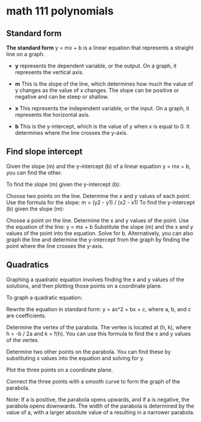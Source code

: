 # math 111 polynomials

## Standard form

**The standard form** y = mx + b is a linear equation that represents a straight line on a graph.

- **y**
  represents the dependent variable, or the output. On a graph, it represents the vertical axis.

- **m**
    This is the slope of the line, which determines how much the value of y changes as the value of x changes. The slope can be positive or negative and can be steep or shallow.

- **x**
  This represents the independent variable, or the input. On a graph, it represents the horizontal axis.

- **b**
  This is the y-intercept, which is the value of y when x is equal to 0. It determines where the line crosses the y-axis.

## Find slope intercept

Given the slope (m) and the y-intercept (b) of a linear equation y = mx + b, you can find the other.

To find the slope (m) given the y-intercept (b):

Choose two points on the line.
Determine the x and y values of each point.
Use the formula for the slope: m = (y2 - y1) / (x2 - x1)
To find the y-intercept (b) given the slope (m):

Choose a point on the line.
Determine the x and y values of the point.
Use the equation of the line: y = mx + b
Substitute the slope (m) and the x and y values of the point into the equation.
Solve for b.
Alternatively, you can also graph the line and determine the y-intercept from the graph by finding the point where the line crosses the y-axis.

## Quadratics

Graphing a quadratic equation involves finding the x and y values of the solutions, and then plotting those points on a coordinate plane.

To graph a quadratic equation:

Rewrite the equation in standard form: y = ax^2 + bx + c, where a, b, and c are coefficients.

Determine the vertex of the parabola. The vertex is located at (h, k), where h = -b / 2a and k = f(h). You can use this formula to find the x and y values of the vertex.

Determine two other points on the parabola. You can find these by substituting x values into the equation and solving for y.

Plot the three points on a coordinate plane.

Connect the three points with a smooth curve to form the graph of the parabola.

Note: If a is positive, the parabola opens upwards, and if a is negative, the parabola opens downwards. The width of the parabola is determined by the value of a, with a larger absolute value of a resulting in a narrower parabola.